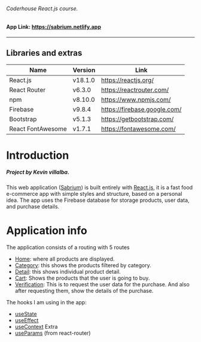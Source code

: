 ###### Coderhouse React.js course.
#### App Link: https://sabrium.netlify.app
---
## Libraries and extras
| Name | Version | Link |
| ------ | ------ | ------ |
| React.js | v18.1.0 | https://reactjs.org/ |
| React Router | v6.3.0 | https://reactrouter.com/ |
| npm | v8.10.0 | https://www.npmjs.com/ |
| Firebase | v9.8.4 | https://firebase.google.com/ |
| Bootstrap | v5.1.3 | https://getbootstrap.com/ |
| React FontAwesome | v1.7.1 | https://fontawesome.com/ |

# Introduction
##### Project by Kevin villalba.
 This web application ([Sabrium](https://sabrium.netlify.app)) is built entirely with [React.js](https://reactjs.org), it is a fast food e-commerce app with simple styles and structure, based on a personal idea. The app uses the Firebase database for storage products, user data, and purchase details. 

# Application info
The application consists of a routing with 5 routes
- [Home](https://sabrium.netlify.app): where all products are displayed.
- [Category](http://sabrium.netlify.app/categoria/pizzas): this shows the products filtered by category.
- [Detail](https://sabrium.netlify.app/detalle/1xtNhb9ZDdPbeSBBuGb0): this shows individual product detail.
- [Cart](https://sabrium.netlify.app/carrito): Shows the products that the user is going to buy.
- [Verification](https://sabrium.netlify.app/verificacion): This is to request the user data for the purchase. And also after requesting them, show the details of the purchase.

The hooks I am using in the app:
- [useState](https://es.reactjs.org/docs/hooks-reference.html#usestate)
- [useEffect](https://es.reactjs.org/docs/hooks-reference.html#useeffect) 
- [useContext](https://es.reactjs.org/docs/hooks-reference.html#usecontext)
  Extra
- [useParams](https://reactrouter.com/docs/en/v6/hooks/use-params) (from react-router)